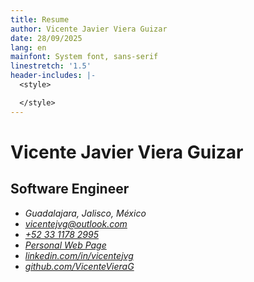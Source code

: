```yaml
---
title: Resume
author: Vicente Javier Viera Guizar
date: 28/09/2025
lang: en
mainfont: System font, sans-serif
linestretch: '1.5'
header-includes: |-
  <style>

  </style>
---
```


# Vicente Javier Viera Guizar
## Software Engineer
- *Guadalajara, Jalisco, México*
- *[vicentejvg@outlook.com](mailto:vicentejvg@outlook.com)*
- *[+52 33 1178 2995](tel:+52-331-178-29-95)*
- *[Personal Web Page](https://vicentejvg.netlify.app/)*
- *[linkedin.com/in/vicentejvg](https://www.linkedin.com/in/vicentejvg/)*
- *[github.com/VicenteVieraG](https://github.com/VicenteVieraG)*